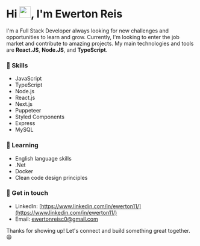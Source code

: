 <h1 align="left">Hi <img src="https://raw.githubusercontent.com/kaueMarques/kaueMarques/master/hi.gif" height="30px">, I'm Ewerton Reis</h1>

<!-- <p align="left">
  <img width="300em" height="290em" src="https://github.com/ewerton11.png">
  <img width="300em" height="290em" src="https://i.imgur.com/Z7n8bBU.gif">
</p> -->

I'm a Full Stack Developer always looking for new challenges and opportunities to learn and grow. Currently, I'm looking to enter the job market and contribute to amazing projects. My main technologies and tools are **React.JS**, **Node.JS**, and **TypeScript**.

### 💼 Skills

- JavaScript
- TypeScript
- Node.js
- React.js
- Next.js
- Puppeteer
- Styled Components
- Express
- MySQL

<!-- ### 🚀 Projects

- [List of your most significant projects and their links]
 -->
### 🌱 Learning

- English language skills
- .Net
- Docker
- Clean code design principles


### 💬 Get in touch

- LinkedIn: [https://www.linkedin.com/in/ewerton11/](https://www.linkedin.com/in/ewerton11/)
- Email: [ewertonreisc0@gmail.com](mailto:ewertonreisc0@gmail.com)

Thanks for showing up! Let's connect and build something great together. 😄

